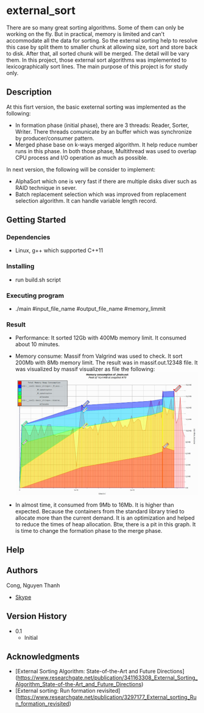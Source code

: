 # external_sort

There are so many great sorting algorithms. Some of them can only be working on the fly. But in practical, memory is limited and can't accommodate all the data for sorting. So the external sorting help to resolve this case by split them to smaller chunk at allowing size, sort and store back to disk. After that, all sorted chunk will be merged. The detail will be vary them.
In this project, those external sort algorithms was implemented to lexicographically sort lines. The main purpose of this project is for study only.

## Description

At this fisrt version, the basic exeternal sorting was implemented as the following:
* In formation phase (initial phase), there are 3 threads: Reader, Sorter, Writer. There threads comunicate by an buffer which was synchronize by producer/consumer pattern.
* Merged phase base on k-ways merged algorithm. It help reduce number runs in this phase.
In both those phase, Multithread was used to overlap CPU process and I/O operation as much as possible.

In next version, the following will be consider to implement:
* AlphaSort which one is very fast if there are multiple disks diver such as RAID technique in sever.
* Batch replacement selection which was improved from replacement selection algorithm. It can handle variable length record.

## Getting Started

### Dependencies

* Linux, g++ which supported C++11

### Installing

* run build.sh script

### Executing program

* ./main #input_file_name #output_file_name #memory_limmit

### Result
* Performance: It sorted 12Gb with 400Mb memory limit. It consumed about 10 minutes. 
* Memory consume: Massif from Valgrind was used to check. It sort 200Mb with 8Mb memory limit. The result was in massif.out.12348 file. It was visualized by massif visualizer as file the following:
![](https://github.com/congbk92/external_sort/blob/884590b239f783783d9dfa012cc7603d6d4d6661/img.jpg?raw=true)

* In almost time, it consumed from 9Mb to 16Mb. It is higher than expected. Because the containers from the standard library tried to allocate more than the current demand. It is an optimization and helped to reduce the times of heap allocation. Btw, there is a pit in this graph. It is time to change the formation phase to the merge phase.

## Help

## Authors
Cong, Nguyen Thanh
* [Skype](https://join.skype.com/invite/heBkJ18SZeo2)

## Version History

* 0.1
    * Initial

## Acknowledgments

* [External Sorting Algorithm: State-of-the-Art and Future Directions] (https://www.researchgate.net/publication/341163308_External_Sorting_Algorithm_State-of-the-Art_and_Future_Directions)
* [External sorting: Run formation revisited] (https://www.researchgate.net/publication/3297177_External_sorting_Run_formation_revisited)
